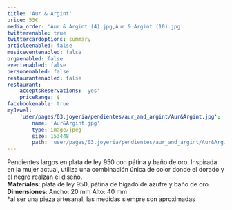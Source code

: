 ```yaml
---
title: 'Aur & Argint'
price: 53€
media_order: 'Aur & Argint (4).jpg,Aur & Argint (10).jpg'
twitterenable: true
twittercardoptions: summary
articleenabled: false
musiceventenabled: false
orgaenabled: false
eventenabled: false
personenabled: false
restaurantenabled: false
restaurant:
    acceptsReservations: 'yes'
    priceRange: $
facebookenable: true
myJewel:
    'user/pages/03.joyeria/pendientes/aur_and_argint/Aur&Argint.jpg':
        name: 'Aur&Argint.jpg'
        type: image/jpeg
        size: 153448
        path: 'user/pages/03.joyeria/pendientes/aur_and_argint/Aur&Argint.jpg'
---
```


Pendientes largos en plata de ley 950 con pátina y baño de oro.
Inspirada en la mujer actual, utiliza una combinación única de color donde el dorado y el negro realzan el diseño.</br>
**Materiales**: plata de ley 950, pátina de hígado de azufre y baño de oro.</br>
**Dimensiones**: Ancho: 20 mm Alto: 40 mm</br>
*al ser una pieza artesanal, las medidas siempre son aproximadas